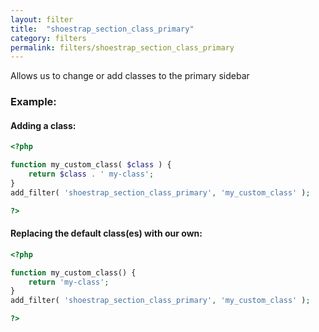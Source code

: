 ```yaml
---
layout: filter
title:  "shoestrap_section_class_primary"
category: filters
permalink: filters/shoestrap_section_class_primary
---
```


Allows us to change or add classes to the primary sidebar

### Example:

#### Adding a class:

```php
<?php

function my_custom_class( $class ) {
	return $class . ' my-class';
}
add_filter( 'shoestrap_section_class_primary', 'my_custom_class' );

?>
```

#### Replacing the default class(es) with our own:

```php
<?php

function my_custom_class() {
	return 'my-class';
}
add_filter( 'shoestrap_section_class_primary', 'my_custom_class' );

?>
```